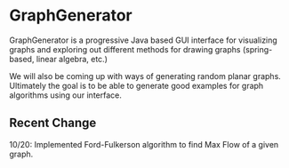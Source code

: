 # GraphGenerator

GraphGenerator is a progressive Java based GUI interface for visualizing graphs and exploring out different methods for drawing graphs (spring-based, linear algebra, etc.)

We will also be coming up with ways of generating random planar graphs. Ultimately the goal is to be able to generate good examples for graph algorithms using our interface.


## Recent Change
10/20: Implemented Ford-Fulkerson algorithm to find Max Flow of a given graph.
